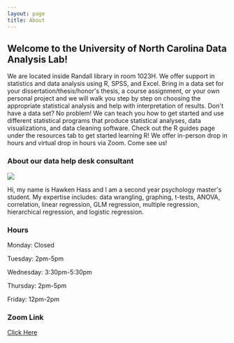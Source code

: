 ```yaml
---
layout: page
title: About
---
```


## Welcome to the University of North Carolina Data Analysis Lab!   

We are located inside Randall library in room 1023H. We offer support in statistics and data analysis using R, SPSS, and Excel. Bring in a data set for your dissertation/thesis/honor's thesis, a course assignment, or your own personal project and we will walk you step by step on choosing the appropriate statistical analysis and help with interpretation of results. Don't have a data set? No problem! We can teach you how to get started and use different statistical programs that produce statistical analyses, data visualizations, and data cleaning software. Check out the R guides page under the resources tab to get started learning R! We offer in-person drop in hours and virtual drop in hours via Zoom. Come see us!

### About our data help desk consultant

![](https://raw.githubusercontent.com/UNCW-Randall-Library/UNCW-Randall-Library.github.io/master/website%20picture.jpeg)

Hi, my name is Hawken Hass and I am a second year psychology master's student. My expertise includes: data wrangling, graphing, t-tests, ANOVA, correlation, linear regression, GLM regression, multiple regression, hierarchical regression, and logistic regression.

### Hours

Monday: Closed

Tuesday: 2pm-5pm

Wednesday: 3:30pm-5:30pm

Thursday: 2pm-5pm 

Friday: 12pm-2pm  

### Zoom Link
[Click Here](
https://uncw.zoom.us/my/uncwdataanalysis)
